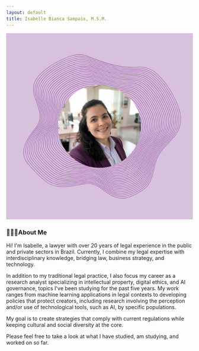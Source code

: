 ```yaml
---
layout: default
title: Isabelle Bianca Sampaio, M.S.M.
---
```


![IB picture](/assets/IB_headshot.png)

### 👩🏻‍💻About Me
Hi! I'm Isabelle, a lawyer with over 20 years of legal experience in the public and private sectors in Brazil. Currently, I combine my legal expertise with interdisciplinary knowledge, bridging law, business strategy, and technology.

In addition to my traditional legal practice, I also focus my career as a research analyst specializing in intellectual property, digital ethics, and AI governance, topics I've been studying for the past five years. My work ranges from machine learning applications in legal contexts to developing policies that protect creators, including research involving the perception and/or use of technological tools, such as AI, by specific populations. 

My goal is to create strategies that comply with current regulations while keeping cultural and social diversity at the core. 

Please feel free to take a look at what I have studied, am studying, and worked on so far.

